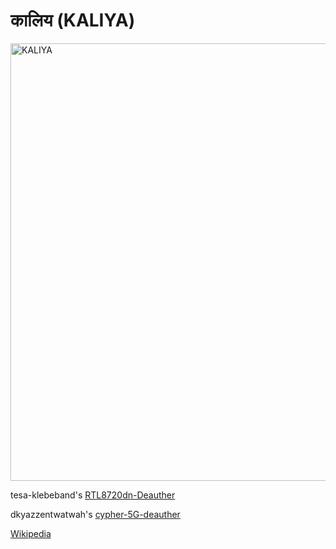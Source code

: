 # कालिय (KALIYA)
<img src="IMAGES/3D.png" alt='KALIYA' width='700' />


tesa-klebeband's [RTL8720dn-Deauther](https://github.com/tesa-klebeband/RTL8720dn-Deauther)


dkyazzentwatwah's [cypher-5G-deauther ](https://github.com/dkyazzentwatwa/cypher-5G-deauther?tab=readme-ov-file)

[Wikipedia](https://en.wikipedia.org/wiki/Kaliya)



